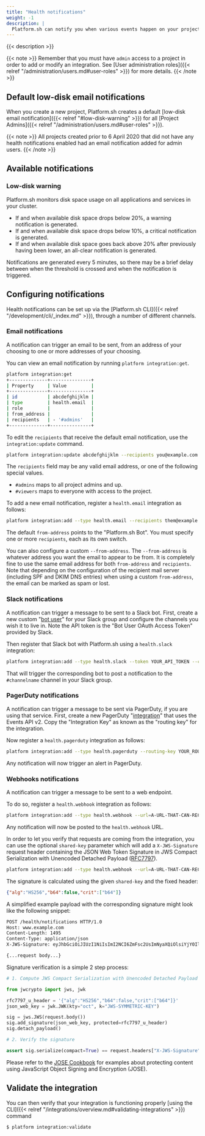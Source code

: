 ```yaml
---
title: "Health notifications"
weight: -1
description: |
  Platform.sh can notify you when various events happen on your project, in any environment. At this time the only notification provided is a low disk space warning, but others may be added in the future.
---
```


{{< description >}}

{{< note >}}
Remember that you must have `admin` access to a project in order to add or modify an integration.  See [User administration roles]({{< relref "/administration/users.md#user-roles" >}}) for more details.
{{< /note >}}

## Default low-disk email notifications

When you create a new project, Platform.sh creates a default [low-disk email notification]({{< relref "#low-disk-warning" >}}) for all [Project Admins]({{< relref "/administration/users.md#user-roles" >}}).

{{< note >}}
All projects created prior to 6 April 2020 that did not have any health notifications enabled had an email notification added for admin users.
{{< /note >}}

## Available notifications

### Low-disk warning

Platform.sh monitors disk space usage on all applications and services in your cluster.

* If and when available disk space drops below 20%, a warning notification is generated.
* If and when available disk space drops below 10%, a critical notification is generated.
* If and when available disk space goes back above 20% after previously having been lower, an all-clear notification is generated.

Notifications are generated every 5 minutes, so there may be a brief delay between when the threshold is crossed and when the notification is triggered.

## Configuring notifications

Health notifications can be set up via the [Platform.sh CLI]({{< relref "/development/cli/_index.md" >}}), through a number of different channels.

### Email notifications

A notification can trigger an email to be sent, from an address of your choosing to one or more addresses of your choosing.

You can view an email notification by running `platform integration:get`.

```bash
platform integration:get
+--------------+---------------+
| Property     | Value         |
+--------------+---------------+
| id           | abcdefghijklm |
| type         | health.email  |
| role         |               |
| from_address |               |
| recipients   | - '#admins'   |
+--------------+---------------+
```

To edit the `recipients` that receive the default email notification, use the `integration:update` command.

```bash
platform integration:update abcdefghijklm --recipients you@example.com
```

The `recipients` field may be any valid email address, or one of the following special values.

* `#admins` maps to all project admins and up.
* `#viewers` maps to everyone with access to the project.

To add a new email notification, register a `health.email` integration as follows:

```bash
platform integration:add --type health.email --recipients them@example.com --recipients others@example.com
```

The default `from-address` points to the "Platform.sh Bot". You must specify one or more `recipients`, each as its own switch.

You can also configure a custom `--from-address`. The `--from-address` is whatever address you want the email to appear to be from. It is completely fine to use the same email address for both `from-address` and `recipients`. Note that depending on the configuration of the recipient mail server (including SPF and DKIM DNS entries) when using a custom `from-address`, the email can be marked as spam or lost.


### Slack notifications

A notification can trigger a message to be sent to a Slack bot.  First, create a new custom "[bot user](https://api.slack.com/bot-users)" for your Slack group and configure the channels you wish it to live in.  Note the API token is the "Bot User OAuth Access Token" provided by Slack.

Then register that Slack bot with Platform.sh using a `health.slack` integration:

```bash
platform integration:add --type health.slack --token YOUR_API_TOKEN --channel '#channelname'
```

That will trigger the corresponding bot to post a notification to the `#channelname` channel in your Slack group.

### PagerDuty notifications

A notification can trigger a message to be sent via PagerDuty, if you are using that service.  First, create a new PagerDuty "[integration](https://support.pagerduty.com/docs/services-and-integrations)" that uses the Events API v2.  Copy the "Integration Key" as known as the "routing key" for the integration.

Now register a `health.pagerduty` integration as follows:


```bash
platform integration:add --type health.pagerduty --routing-key YOUR_ROUTING_KEY
```

Any notification will now trigger an alert in PagerDuty.

### Webhooks notifications

A notification can trigger a message to be sent to a web endpoint.

To do so, register a `health.webhook` integration as follows:

```bash
platform integration:add --type health.webhook --url=A-URL-THAT-CAN-RECEIVE-THE-POSTED-JSON
```

Any notification will now be posted to the `health.webhook` URL.

In order to let you verify that requests are coming from the integration, you can use the optional `shared-key` parameter which will add a `X-JWS-Signature` request header containing the JSON Web Token Signature in JWS Compact Serialization with Unencoded Detached Payload ([RFC7797](https://tools.ietf.org/html/rfc7797)).

```bash
platform integration:add --type health.webhook --url=A-URL-THAT-CAN-RECEIVE-THE-POSTED-JSON --shared-key JWS-SYMMETRIC-KEY
```

The signature is calculated using the given `shared-key` and the fixed header:

```json
{"alg":"HS256","b64":false,"crit":["b64"]}
```

A simplified example payload with the corresponding signature might look like the following snippet:

```bash
POST /health/notifications HTTP/1.0
Host: www.example.com
Content-Length: 1495
Content-Type: application/json
X-JWS-Signature: eyJhbGciOiJIUzI1NiIsImI2NCI6ZmFsc2UsImNyaXQiOlsiYjY0Il19..fYW9qrjShmEArV17Z1kH6yudoXzpBE3PzJXq_OqrIfM

{...request body...}
```

Signature verification is a simple 2 step process:

```python
# 1. Compute JWS Compact Serialization with Unencoded Detached Payload

from jwcrypto import jws, jwk

rfc7797_u_header = '{"alg":"HS256","b64":false,"crit":["b64"]}'
json_web_key = jwk.JWK(kty="oct", k="JWS-SYMMETRIC-KEY")

sig = jws.JWS(request.body())
sig.add_signature(json_web_key, protected=rfc7797_u_header)
sig.detach_payload()

# 2. Verify the signature

assert sig.serialize(compact=True) == request.headers["X-JWS-Signature"]
```

Please refer to the [JOSE Cookbook](https://github.com/ietf-jose/cookbook) for examples about protecting content using JavaScript Object Signing and Encryption (JOSE).

## Validate the integration

You can then verify that your integration is functioning properly [using the CLI]({{< relref "/integrations/overview.md#validating-integrations" >}}) command

```bash
$ platform integration:validate
```
